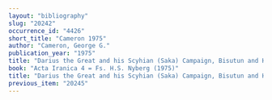 ```yaml
---
layout: "bibliography"
slug: "20242"
occurrence_id: "4426"
short_title: "Cameron 1975"
author: "Cameron, George G."
publication_year: "1975"
title: "Darius the Great and his Scyhian (Saka) Campaign, Bisutun and Herodotus"
book: "Acta Iranica 4 = Fs. H.S. Nyberg (1975)"
title: "Darius the Great and his Scyhian (Saka) Campaign, Bisutun and Herodotus"
previous_item: "20245"
---
```

